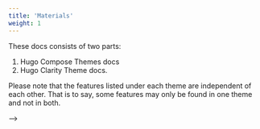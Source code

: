 ```yaml
---
title: 'Materials'
weight: 1
---
```


These docs consists of two parts:

1. Hugo Compose Themes docs
2. Hugo Clarity Theme docs.

Please note that the features listed under each theme are independent of each other. That is to say, some features may only be found in one theme and not in both.

<!-- <!-- That content is better than dummy lorem ipsum 2) That content serves a good real-world demo for this theme 3) Publish more structured docs for each theme which are better than long blocky READMEs --> -->
<!---->
<!-- {{< button "./compose/" "Compose Theme Docs" "mb-1" >}} -->
<!---->
<!-- {{< button "./clarity/" "Clarity Theme Docs" >}} -->

